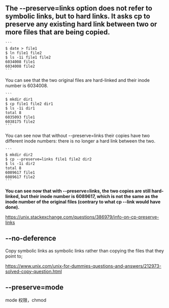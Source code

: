 
## The **--preserve=links** option does not refer to symbolic links, but to hard links. It asks cp to preserve any existing hard link between two or more files that are being copied.

    ```
    $ date > file1
    $ ln file1 file2
    $ ls -1i file1 file2
    6034008 file1
    6034008 file2
    ```

You can see that the two original files are hard-linked and their inode number is 6034008.

    ```
    $ mkdir dir1
    $ cp file1 file2 dir1
    $ ls -1i dir1
    total 8
    6035093 file1
    6038175 file2
    ```

You can see now that without --preserve=links their copies have two different inode numbers: there is no longer a hard link between the two.

    ```
    $ mkdir dir2
    $ cp --preserve=links file1 file2 dir2
    $ ls -1i dir2
    total 8
    6089617 file1
    6089617 file2
    ```

**You can see now that with --preserve=links, the two copies are still hard-linked, but their inode number is 6089617, which is not the same as the inode number of the original files (contrary to what cp --link would have done).**

https://unix.stackexchange.com/questions/386979/info-on-cp-preserve-links




## --no-deference
Copy symbolic links as symbolic links rather than copying the files that they point to;

https://www.unix.com/unix-for-dummies-questions-and-answers/212973-solved-copy-question.html


## --preserve=mode
mode 权限，chmod
